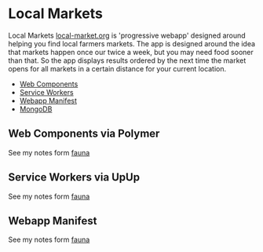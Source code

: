 # Local Markets

Local Markets [local-market.org](https://local-market.org) is 'progressive webapp'
designed around helping you find local farmers markets.  The app is designed around
the idea that markets happen once our twice a week, but you may need food sooner than
that.  So the app displays results ordered by the next time the market opens for
all markets in a certain distance for your current location.

- [Web Components](http://webcomponents.org/)
- [Service Workers](http://www.html5rocks.com/en/tutorials/service-worker/introduction/)
- [Webapp Manifest](https://developers.google.com/web/updates/2014/11/Support-for-installable-web-apps-with-webapp-manifest-in-chrome-38-for-Android?hl=en)
- [MongoDB](https://www.mongodb.org/)

## Web Components via Polymer

See my notes form [fauna](/projects/faunacartoon)

## Service Workers via UpUp

See my notes form [fauna](/projects/faunacartoon)

## Webapp Manifest

See my notes form [fauna](/projects/faunacartoon)
